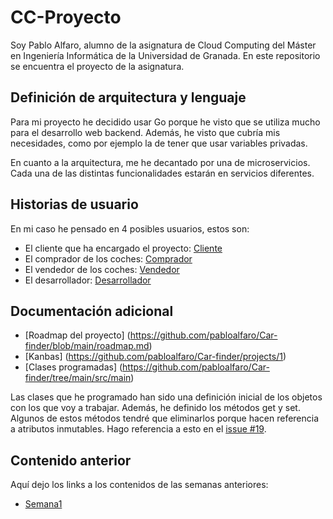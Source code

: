 # CC-Proyecto
Soy Pablo Alfaro, alumno de la asignatura de Cloud Computing del Máster en Ingeniería Informática de la Universidad de Granada. En este repositorio se encuentra el proyecto de la asignatura.


## Definición de arquitectura y lenguaje
Para mi proyecto he decidido usar Go porque he visto que se utiliza mucho para el desarrollo web backend. Además, he visto que cubría mis necesidades, como por ejemplo la de tener que usar variables privadas.

En cuanto a la arquitectura, me he decantado por una de microservicios. Cada una de las distintas funcionalidades estarán en servicios diferentes.


## Historias de usuario

En mi caso he pensado en 4 posibles usuarios, estos son:

- El cliente que ha encargado el proyecto: [Cliente](https://github.com/pabloalfaro/Car-finder/milestone/4)
- El comprador de los coches: [Comprador](https://github.com/pabloalfaro/Car-finder/milestone/2)
- El vendedor de los coches: [Vendedor](https://github.com/pabloalfaro/Car-finder/milestone/3)
- El desarrollador: [Desarrollador](https://github.com/pabloalfaro/Car-finder/milestone/5)


## Documentación adicional
- [Roadmap del proyecto] (https://github.com/pabloalfaro/Car-finder/blob/main/roadmap.md)
- [Kanbas] (https://github.com/pabloalfaro/Car-finder/projects/1)
- [Clases programadas] (https://github.com/pabloalfaro/Car-finder/tree/main/src/main)

Las clases que he programado han sido una definición inicial de los objetos con los que voy a trabajar. Además, he definido los métodos get y set. Algunos de estos métodos tendré que eliminarlos porque hacen referencia a atributos inmutables. Hago referencia a esto en el [issue #19](https://github.com/pabloalfaro/Car-finder/issues/19).

## Contenido anterior
Aquí dejo los links a los contenidos de las semanas anteriores:

- [Semana1](https://github.com/pabloalfaro/Car-finder/blob/main/Semanas%20anteriores/tema1.md)
